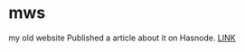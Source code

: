 # mws
my old website
Published a article about it on Hasnode. [LINK](https://mn.hashnode.dev/the-portfolio-website-that-i-created-during-my-college-days-is-still-dope-ckcrv9d1v00bh9hs1fi5id9dd)
